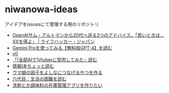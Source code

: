 # niwanowa-ideas

アイデアをissuesにて管理する用のリポジトリ

<!-- ISSUE_LIST_START -->
- [OpenAIサム・アルトマンから20代へ送る3つのアドバイス。「若いときは…XXを得よ」 | ライフハッカー・ジャパン](https://github.com/niwanowa/niwanowa-ideas/issues/32)
- [Gemini Proを使ってみる【無料版GPT-4】を読む](https://github.com/niwanowa/niwanowa-ideas/issues/31)
- [v0](https://github.com/niwanowa/niwanowa-ideas/issues/28)
- [「[全部AIで]Vtuberに受肉してみた」読む](https://github.com/niwanowa/niwanowa-ideas/issues/26)
- [情報Ⅰ本ちょっと読む](https://github.com/niwanowa/niwanowa-ideas/issues/25)
- [ウマ娘の因子をよしなにつなげるやつを作る](https://github.com/niwanowa/niwanowa-ideas/issues/18)
- [六代目：生活の困難を読む](https://github.com/niwanowa/niwanowa-ideas/issues/13)
- [洗剤とか調味料の在庫管理アプリを作りたい](https://github.com/niwanowa/niwanowa-ideas/issues/9)
<!-- github actions: Updated on 2024-02-05 13:43:53 UTC-->
<!-- ISSUE_LIST_END -->
